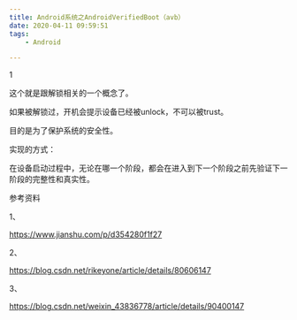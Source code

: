 ```yaml
---
title: Android系统之AndroidVerifiedBoot（avb）
date: 2020-04-11 09:59:51
tags:
	- Android

---
```


1

这个就是跟解锁相关的一个概念了。

如果被解锁过，开机会提示设备已经被unlock，不可以被trust。

目的是为了保护系统的安全性。

实现的方式：

在设备启动过程中，无论在哪一个阶段，都会在进入到下一个阶段之前先验证下一阶段的完整性和真实性。





参考资料

1、

https://www.jianshu.com/p/d354280f1f27

2、

https://blog.csdn.net/rikeyone/article/details/80606147

3、

https://blog.csdn.net/weixin_43836778/article/details/90400147